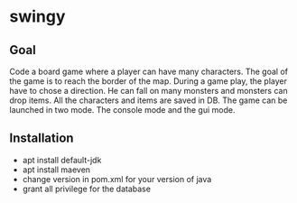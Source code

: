# swingy

## Goal

Code a board game where a player can have many characters.
The goal of the game is to reach the border of the map.
During a game play, the player have to chose a direction.
He can fall on many monsters and monsters can drop items.
All the characters and items are saved in DB.
The game can be launched in two mode.
The console mode and the gui mode.

## Installation

* apt install default-jdk
* apt install maeven
* change version in pom.xml for your version of java
* grant all privilege for the database
